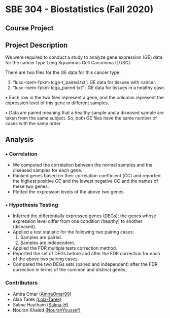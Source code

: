 # SBE 304 - Biostatistics (Fall 2020)
## **Course Project**

## Project Description
We were required to conduct a study to analyze gene expression (GE) data for the cancer type Lung Squamous Cell Carcinoma (LUSC).

There are two files for the GE data for this cancer type:
1. “lusc-rsem-fpkm-tcga-t_paired.txt”: GE data for tissues with cancer.
2. “lusc-rsem-fpkm-tcga_paired.txt” : GE data for tissues in a healthy case.

• Each row in the two files represent a gene, and the columns represent the expression level of this gene in different samples.

• Data are paired meaning that a healthy sample and a diseased sample are taken from the same subject. So, both GE files have the same number of cases with the same order.

## Analysis
### • Correlation

* We computed the correlation between the normal samples and the diseased samples for each gene.
* Ranked genes based on their correlation coefficient (CC) and reported the highest positive CC and the lowest negative CC and the names of these two genes.
* Plotted the expression levels of the above two genes.

### • Hypothesis Testing 

* Inferred the differentially expressed genes (DEGs); the genes whose expression level differ from one condition (healthy) to another (diseased).
* Applied a test statistic for the following two pairing cases:
    1. Samples are paired.
    2. Samples are independent.
* Applied the FDR multiple tests correction method.
* Reported the set of DEGs before and after the FDR correction for each of the above two pairing cases.
* Compared the two DEGs sets (paired and independent) after the FDR correction in terms of the common and distinct genes.


### Contributors
* Amira Omar [(AmiraOmar99)](https://github.com/AmiraOmar99)
* Alaa Tarek [(Lola-Tarek)](https://github.com/Lola-Tarek)
* Salma Haytham [(Salma-H)](https://github.com/Salma-H)
* Nouran Khaled [(NouranYoussef)](https://github.com/NouranYoussef)
